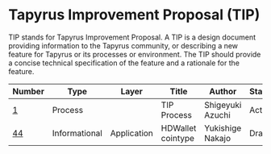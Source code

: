 # Tapyrus Improvement Proposal (TIP)

TIP stands for Tapyrus Improvement Proposal. A TIP is a design document providing information to the Tapyrus community,
or describing a new feature for Tapyrus or its processes or environment. 
The TIP should provide a concise technical specification of the feature and a rationale for the feature.

| Number           | Type    | Layer | Title       | Author           | Status |
|------------------|---------|-------|-------------|------------------|--------|
| [1](tip-0001.md) | Process |       | TIP Process | Shigeyuki Azuchi | Active |
| [44](tip-0044.md) | Informational | Application | HDWallet cointype | Yukishige Nakajo | Draft |
